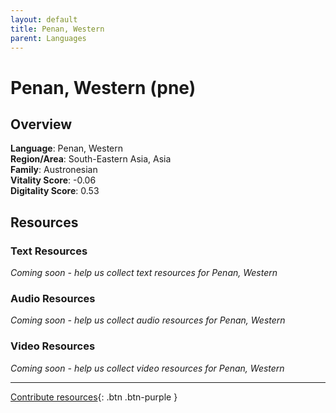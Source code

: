 ```yaml
---
layout: default
title: Penan, Western
parent: Languages
---
```


# Penan, Western (pne)

## Overview

**Language**: Penan, Western  
**Region/Area**: South-Eastern Asia, Asia  
**Family**: Austronesian  
**Vitality Score**: -0.06  
**Digitality Score**: 0.53  

## Resources

### Text Resources
*Coming soon - help us collect text resources for Penan, Western*

### Audio Resources
*Coming soon - help us collect audio resources for Penan, Western*

### Video Resources
*Coming soon - help us collect video resources for Penan, Western*

---

[Contribute resources](https://fairtrain.github.io/){: .btn .btn-purple }
